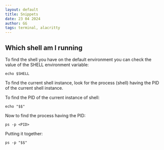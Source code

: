 ```yaml
---
layout: default
title: Snippets
date: 23 04 2024
author: GG
tags: terminal, alacritty
---
```


Which shell am I running
---

To find the shell you have on the default environment you can check the value of the SHELL environment variable:

```
echo $SHELL
```

To find the current shell instance, look for the process (shell) having the PID of the current shell instance.

To find the PID of the current instance of shell:

```
echo "$$"
```

Now to find the process having the PID:

```
ps -p <PID>
```

Putting it together:

```
ps -p "$$"
```
